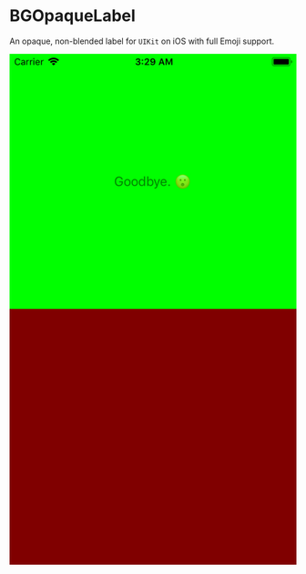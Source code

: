 # BGOpaqueLabel
An opaque, non-blended label for `UIKit` on iOS with full Emoji support.

![Screenshot](https://github.com/benguild/BGOpaqueLabel/raw/master/Screenshots/colored.png "Screenshot")
